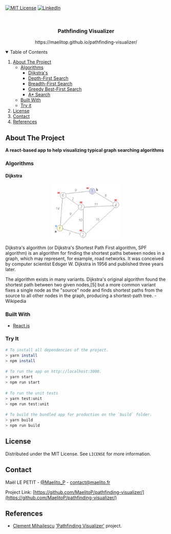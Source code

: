 [![MIT License][license-shield]][license-url]
[![LinkedIn][linkedin-shield]][linkedin-url]

<br />
<p align="center">
  <h3 align="center">Pathfinding Visualizer</h3>
  <p align="center"> https://maelitop.github.io/pathfinding-visualizer/ </p>
</p>



<!-- TABLE OF CONTENTS -->
<details open="open">
  <summary>Table of Contents</summary>
  <ol>
    <li>
      <a href="#about-the-project">About The Project</a>
      <ul>
        <li>
          <a href="#algorithms">Algorithms</a>
          <ul>
            <li><a href="#dijkstra">Dijkstra's</a></li>
            <li><a href="#dijkstra">Depth-First Search</a></li>
            <li><a href="#dijkstra">Breadth-First Search</a></li>
            <li><a href="#dijkstra">Greedy Best-First Search</a></li>
            <li><a href="#dijkstra">A<abbr>*</abbr> Search</a></li>
          </ul>
        </li>
        <li><a href="#built-with">Built With</a></li>
        <li><a href="#try-it">Try it</a></li>
      </ul>
    </li>
    <li><a href="#license">License</a></li>
    <li><a href="#contact">Contact</a></li>
    <li><a href="#references">References</a></li>
  </ol>
</details>



<!-- ABOUT THE PROJECT -->
## About The Project
**A react-based app to help visualizing typical graph searching algorithms**

### Algorithms

#### Dijkstra

<p align="center">
  <a> <img src="images/dijkstra.gif" alt="Dijkstra"> </a>
</p>

Dijkstra's algorithm (or Dijkstra's Shortest Path First algorithm, SPF algorithm) is an algorithm for finding the shortest paths between nodes in a graph, which may represent, for example, road networks. It was conceived by computer scientist Edsger W. Dijkstra in 1956 and published three years later.

The algorithm exists in many variants. Dijkstra's original algorithm found the shortest path between two given nodes,[5] but a more common variant fixes a single node as the "source" node and finds shortest paths from the source to all other nodes in the graph, producing a shortest-path tree. -Wikipedia

### Built With

* [React.js](https://fr.reactjs.org/)

### Try It
```bash
# To install all dependencies of the project.
> yarn install
> npm install

# To run the app on http://localhost:3000.
> yarn start
> npm run start

# To run the unit tests
> yarn test:unit
> npm run test:unit

# To build the bundled app for production on the `build` folder.
> yarn build
> npm run build
```

<!-- LICENSE -->
## License

Distributed under the MIT License. See `LICENSE` for more information.

<!-- CONTACT -->
## Contact

Maël LE PETIT - [@Maelito_P](https://twitter.com/Maelito_P) - contact@maelito.fr

Project Link: [https://github.com/MaelitoP/pathfinding-visualizer/](https://github.com/MaelitoP/pathfinding-visualizer/)



<!-- REFERENCES -->
## References
* [Clement Mihailescu](https://github.com/clementmihailescu) ['Pathfinding Visualizer'](https://clementmihailescu.github.io/Pathfinding-Visualizer/) project.

<!-- MARKDOWN LINKS & IMAGES -->
[license-shield]: https://img.shields.io/github/license/othneildrew/Best-README-Template.svg?style=for-the-badge
[license-url]: https://github.com/MaelitoP/pathfinding-visualizer/blob/main/LICENSE
[linkedin-shield]: https://img.shields.io/badge/-LinkedIn-black.svg?style=for-the-badge&logo=linkedin&colorB=555
[linkedin-url]: https://www.linkedin.com/in/maelitop/